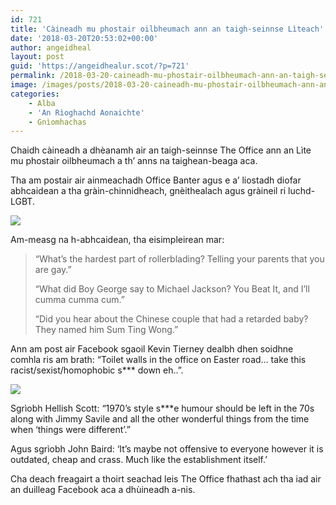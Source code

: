 ```yaml
---
id: 721
title: 'Càineadh mu phostair oilbheumach ann an taigh-seinnse Lìteach'
date: '2018-03-20T20:53:02+00:00'
author: angeidheal
layout: post
guid: 'https://angeidhealur.scot/?p=721'
permalink: /2018-03-20-caineadh-mu-phostair-oilbheumach-ann-an-taigh-seinnse-liteach/
image: /images/posts/2018-03-20-caineadh-mu-phostair-oilbheumach-ann-an-taigh-seinnse-liteach.webp
categories:
    - Alba
    - 'An Rìoghachd Aonaichte'
    - Gnìomhachas
---
```


Chaidh càineadh a dhèanamh air an taigh-seinnse The Office ann an Lìte mu phostair oilbheumach a th’ anns na taighean-beaga aca.

Tha am postair air ainmeachadh Office Banter agus e a’ liostadh diofar abhcaidean a tha gràin-chinnidheach, gnèithealach agus gràineil ri luchd-LGBT.

![](/wp-content/uploads/2022/12/2018-03-20-caineadh-mu-phostair-oilbheumach-ann-an-taigh-seinnse-liteach-02.webp)

Am-measg na h-abhcaidean, tha eisimpleirean mar:

> “What’s the hardest part of rollerblading? Telling your parents that you are gay.”
>
> “What did Boy George say to Michael Jackson? You Beat It, and I’ll cumma cumma cum.”
>
> “Did you hear about the Chinese couple that had a retarded baby? They named him Sum Ting Wong.”

Ann am post air Facebook sgaoil Kevin Tierney dealbh dhen soidhne comhla ris am brath: “Toilet walls in the office on Easter road… take this racist/sexist/homophobic s\*\*\* down eh..”.

![](/wp-content/uploads/2022/12/2018-03-20-caineadh-mu-phostair-oilbheumach-ann-an-taigh-seinnse-liteach-03.webp)

Sgrìobh Hellish Scott: “1970’s style s\*\*\*e humour should be left in the 70s along with Jimmy Savile and all the other wonderful things from the time when ‘things were different’.”

Agus sgrìobh John Baird: ‘It’s maybe not offensive to everyone however it is outdated, cheap and crass. Much like the establishment itself.’

Cha deach freagairt a thoirt seachad leis The Office fhathast ach tha iad air an duilleag Facebook aca a dhùineadh a-nis.
